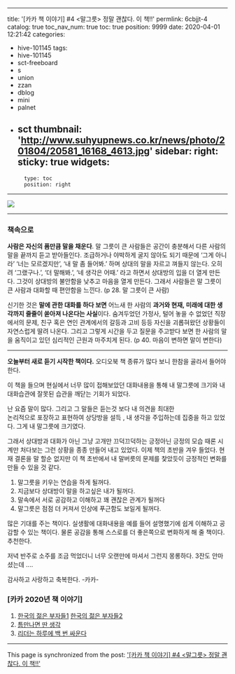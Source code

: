 
---
title: '[카카 책 이야기] #4  <말그릇>   정말 괜찮다.  이 책!!'
permlink: 6cbjjt-4
catalog: true
toc_nav_num: true
toc: true
position: 9999
date: 2020-04-01 12:21:42
categories:
- hive-101145
tags:
- hive-101145
- sct-freeboard
- s
- union
- zzan
- dblog
- mini
- palnet
- sct
thumbnail: 'http://www.suhyupnews.co.kr/news/photo/201804/20581_16168_4613.jpg'
sidebar:
    right:
        sticky: true
widgets:
    -
        type: toc
        position: right
---


![](http://www.suhyupnews.co.kr/news/photo/201804/20581_16168_4613.jpg)

---
### 책속으로
**사람은 자신의 품만큼 말을 채운다**. 말 그릇이 큰 사람들은 공간이 충분해서 다른 사람의 말을 끝까지 듣고 받아들인다. 조급하거나 야박하게 굴지 않아도 되기 때문에 ‘그게 아니라’ ‘너는 모르겠지만’, ‘내 말 좀 들어봐.’ 하며 상대의 말을 자르고 껴들지 않는다. 오히려 ‘그랬구나.’, ‘더 말해봐.’, ‘네 생각은 어때.’ 라고 하면서 상대방의 입을 더 열게 만든다. 그것이 상대방의 불안함을 낮추고 마음을 열게 만든다. 그래서 사람들은 말 그릇이 큰 사람과 대화할 때 편안함을 느낀다. (p 28. 말 그릇이 큰 사람)

신기한 것은 **말에 관한 대화를 하다 보면** 어느새 한 사람의 **과거와 현재, 미래에 대한 생각까지 줄줄이 쏟아져 나온다는 사실**이다. 숨겨두었던 가정사, 털어 놓을 수 없었던 직장에서의 문제, 친구 혹은 연인 관계에서의 갈등과 고비 등등 자신을 괴롭혀왔던 상황들이 자연스럽게 딸려 나온다. 그리고 그렇게 시간을 두고 질문을 주고받다 보면 한 사람의 말을 움직이고 있던 심리적인 근원과 마주치게 된다. (p 40. 마음이 변하면 말이 변한다)

---

**오늘부터 새로 듣기 시작한 책이다.**
오디오북 책 종류가 많다 보니 한참을 골라서 들어야 한다. 

이 책을 들으며 현실에서 너무 많이 접해보았던 대화내용을 통해
내 말그릇에 크기와 내 대화습관에 잘못된 습관을 깨닫는 기회가 되었다. 

난 요즘 말이 많다.  그리고 그 말들은  듣는것 보다  내 의견을 최대한   
논리적으로 포장하고 표현하여 상당방을 설득 , 내 생각을  주입하는데 
집중을 하고 있었다.  그게 내 말그릇에 크기였다. 

그래서 상대방과 대화가 아닌 그냥 고개만 끄덕끄덕하는 긍정아닌 
긍정의 모습  때론 시계만 처다보는 그런 상황을 종종 만들어 내고 있었다. 
이제 책의 초반을  겨우 들었다. 현재 결론을 말 할순 없지만 이 책 초반에서 
내 말버릇의 문제를 찿았듯이 긍정적인 변화를 만들 수 있을 것 같다.  
1. 말그릇을 키우는 연습을 하게 될꺼다.  
2. 지금보다 상대방이 말을 하고싶은 내가 될꺼다. 
3. 말속에서 서로 공감하고 이해하고 꽤 괜찮은 관계가 될꺼다
4. 말그릇은 점점 더 커져서 인상에 푸근함도 보일게 될꺼다.

많은 기대를 주는 책이다. 
실생활에 대화내용을 예를 들어 설명했기에 쉽게 이해하고
공감할 수 있는 책이다.  물론 공감을 통해 스스로를 더 좋은쪽으로
변화하게 해 줄 책이다.  추천한다. 
 
저녁 반주로 소주를 조금 먹었더니  너무 오랜만에 마셔서 그런지
몽롱하다.  3잔도 안마셨는데 ....  

감사하고 사랑하고 축복한다.  -카카-



### [카카 2020년 책 이야기]
1. [한국의 젊은 부자들1](https://www.steemzzang.com/zzan/@kibumh/2gcgen-27) [한국의 젊은 부자들2](https://www.steemzzang.com/hive-101145/@kibumh/32)
2. [틈만나면 딴 생각](https://www.steemzzang.com/hive-101145/@kibumh/55oubh)
3. [리더는 하루에 백 번 싸운다]( https://www.steemzzang.com/hive-101145/@kibumh/2nk2hx-3)

- - -

This page is synchronized from the post: ['[카카 책 이야기] #4  <말그릇>   정말 괜찮다.  이 책!!'](https://steemit.com/@kibumh/6cbjjt-4)

